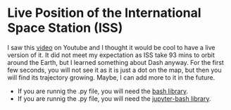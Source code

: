 # Live Position of the International Space Station (ISS)

I saw this [video](https://www.youtube.com/watch?v=R6CCTuHast0) on Youtube and I thought it would be cool to have a live version of it. It did not meet my expectation as ISS take 93 mins to orbit around the Earth, but I learned something about Dash anyway. For the first few seconds, you will not see it as it is just a dot on the map, but then you will find its trajectory growing. Maybe, I can add more to it in the future.

* If you are runnig the .py file, you will need the [bash library](https://github.com/plotly/dash).
* If you are runnig the .py file, you will need the [jupyter-bash library](https://github.com/plotly/jupyter-dash).
